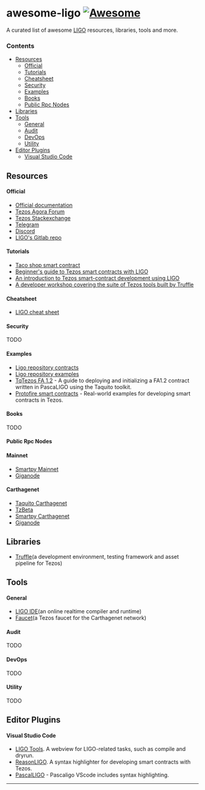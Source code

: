 # awesome-ligo [![Awesome](https://cdn.rawgit.com/sindresorhus/awesome/d7305f38d29fed78fa85652e3a63e154dd8e8829/media/badge.svg)](https://github.com/sindresorhus/awesome)

A curated list of awesome [LIGO](https://ligolang.org/) resources, libraries, tools and more.


### Contents
- [Resources](#resources)
    - [Official](#official)
    - [Tutorials](#tutorials)
    - [Cheatsheet](#cheatsheet)
    - [Security](#security)
    - [Examples](#examples)
    - [Books](#books)
    - [Public Rpc Nodes](#public-rpc-nodes)
- [Libraries](#libraries)
- [Tools](#tools)
    - [General](#general)
    - [Audit](#audit)
    - [DevOps](#devops)
    - [Utility](#utility)
- [Editor Plugins](#editor-plugins)
    - [Visual Studio Code](#visual-studio-code)


## Resources
#### Official
- [Official documentation](https://ligolang.org/docs/intro/introduction)
- [Tezos Agora Forum](https://forum.tezosagora.org/tag/ligo)
- [Tezos Stackexchange](https://tezos.stackexchange.com/questions/tagged/ligo)
- [Telegram](https://t.me/LigoLang)
- [Discord](https://discord.com/invite/9rhYaEt)
- [LIGO's Gitlab repo](https://gitlab.com/ligolang/ligo)

#### Tutorials
- [Taco shop smart contract](https://ligolang.org/docs/tutorials/get-started/tezos-taco-shop-smart-contract/)
- [Beginner's guide to Tezos smart contracts with LIGO](https://www.youtube.com/watch?v=Ozf250c52AI)
- [An introduction to Tezos smart-contract development using LIGO](https://www.youtube.com/watch?v=GZe_zfNYjlA&t=1230s) 
- [A developer workshop covering the suite of Tezos tools built by Truffle](https://www.youtube.com/watch?v=Oo6gz6dxY3k&list=PLZYHxOo6wufh2XacXH2YyeSecR3qMk0lH&index=3&t=0s)

#### Cheatsheet
- [LIGO cheat sheet](https://ligolang.org/docs/api/cheat-sheet)

#### Security
TODO

#### Examples
- [Ligo repository contracts](https://gitlab.com/ligolang/ligo/-/blob/dev/src/test/contracts)
- [Ligo repository examples](https://gitlab.com/ligolang/ligo/-/tree/dev/src/test/examples)
- [TqTezos FA 1.2](https://assets.tqtezos.com/docs/token-contracts/fa12/2-fa12-ligo/) - A guide to deploying and initializing a FA1.2 contract written in PascaLIGO using the Taquito toolkit.
- [Protofire smart contracts](https://github.com/protofire/tezos-contracts-examples) - Real-world examples for developing smart contracts in Tezos.


#### Books
TODO

#### Public Rpc Nodes
#### Mainnet
- [Smartpy Mainnet](https://mainnet.smartpy.io/)
- [Giganode](https://mainnet-tezos.giganode.io)
#### Carthagenet
- [Taquito Carthagenet](https://api.tez.ie/rpc/carthagenet)
- [TzBeta](https://rpctest.tzbeta.net)
- [Smartpy Carthagenet](http://carthagenet.smartpy.io/)
- [Giganode](https://testnet-tezos.giganode.io/)


## Libraries
- [Truffle](https://www.trufflesuite.com/docs/tezos/truffle/quickstart)(a development environment, testing framework and asset pipeline for Tezos)

## Tools
#### General
- [LIGO IDE](https://ide.ligolang.org/)(an online realtime compiler and runtime)
- [Faucet](https://faucet.tzalpha.net/)(a Tezos faucet for the Carthagenet network)

#### Audit
TODO

#### DevOps
TODO

#### Utility
TODO


## Editor Plugins
#### Visual Studio Code
- [LIGO Tools](https://marketplace.visualstudio.com/items?itemName=Ligo.ligo-tools). A webview for LIGO-related tasks, such as compile and dryrun.
- [ReasonLIGO](https://marketplace.visualstudio.com/items?itemName=JamesBachini.reasonligo-vscode). A syntax highlighter for developing smart contracts with Tezos.
- [PascalLIGO](https://marketplace.visualstudio.com/items?itemName=LigoLang.pascaligo-vscode) - Pascaligo VScode includes syntax highlighting.


---
